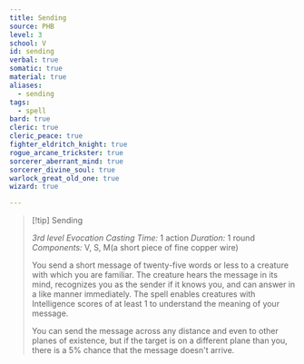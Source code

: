 ```yaml
---
title: Sending
source: PHB
level: 3
school: V
id: sending
verbal: true
somatic: true
material: true
aliases:
  - sending
tags:
  - spell
bard: true
cleric: true
cleric_peace: true
fighter_eldritch_knight: true
rogue_arcane_trickster: true
sorcerer_aberrant_mind: true
sorcerer_divine_soul: true
warlock_great_old_one: true
wizard: true

---
```

>[!tip] Sending
>
> *3rd level Evocation*
> *Casting Time:* 1 action
> *Duration:* 1 round
> *Components:* V, S, M(a short piece of fine copper wire)
>
>You send a short message of twenty-five words or less to a creature with which you are familiar. The creature hears the message in its mind, recognizes you as the sender if it knows you, and can answer in a like manner immediately. The spell enables creatures with Intelligence scores of at least 1 to understand the meaning of your message.
>
>You can send the message across any distance and even to other planes of existence, but if the target is on a different plane than you, there is a 5% chance that the message doesn't arrive.
>


